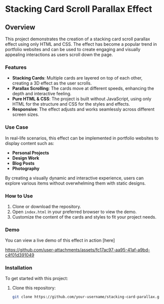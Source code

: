 # Stacking Card Scroll Parallax Effect

## Overview
This project demonstrates the creation of a stacking card scroll parallax effect using only HTML and CSS. The effect has become a popular trend in portfolio websites and can be used to create engaging and visually appealing interactions as users scroll down the page.

### Features
- **Stacking Cards**: Multiple cards are layered on top of each other, creating a 3D effect as the user scrolls.
- **Parallax Scrolling**: The cards move at different speeds, enhancing the depth and interactive feeling.
- **Pure HTML & CSS**: The project is built without JavaScript, using only HTML for the structure and CSS for the styles and effects.
- **Responsive**: The effect adjusts and works seamlessly across different screen sizes.

### Use Case
In real-life scenarios, this effect can be implemented in portfolio websites to display content such as:
- **Personal Projects**
- **Design Work**
- **Blog Posts**
- **Photography**

By creating a visually dynamic and interactive experience, users can explore various items without overwhelming them with static designs.

### How to Use
1. Clone or download the repository.
2. Open `index.html` in your preferred browser to view the demo.
3. Customize the content of the cards and styles to fit your project needs.


### Demo
You can view a live demo of this effect in action [here]


https://github.com/user-attachments/assets/fc17ac97-aa95-41af-a9bd-c4f01d391049




### Installation
To get started with this project:
1. Clone this repository:
   ```bash
   git clone https://github.com/your-username/stacking-card-parallax.git

